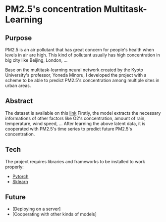 # PM2.5's concentration Multitask-Learning
## Purpose
PM2.5 is an air pollutant that has great concern for people's health when levels in air are high. This kind of pollutant usually has high concentration in big city like Beijing, London, ...

Base on the multitask-learning neural network created by the Kyoto University's professor, Yoneda Minoru, I developed the project with a scheme to be able to predict PM2.5's concentration among multiple sites in urban areas. 

## Abstract
The dataset is available on this [link](https://archive.ics.uci.edu/ml/datasets/Beijing+PM2.5+Data) 
Firstly, the model extracts the necessary informations of other factors like O2's concentration, amount of rain, temperature, wind speed, ... After learning the above latent data, it is cooperated with PM2.5's time series to predict future PM2.5's concentration.

## Tech
The project requires libraries and frameworks to be installed to work properly:
- [Pytorch](https://pytorch.org)
- [Sklearn](https://scikit-learn.org/stable/)

## Future
- [Deploying on a server]
- [Cooperating with other kinds of models]
